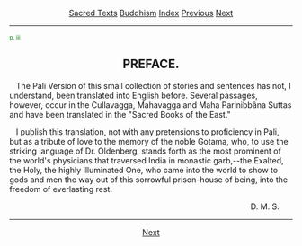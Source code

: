<body>
 
 
 
 <p align="center"><a href="../../index.htm">Sacred Texts</a> <a href="../index.htm">Buddhism</a> <a href="index.htm">Index</a> <a href="udn00.htm">Previous</a> <a href="udn02.htm">Next</a></p>
 
 <hr>
 
 <p>
 
 <!------------------------page iii------------------------>
 
 <a name="page_iii"><font size="1" color="GREEN">p. iii</font></a>
 
 </p>
 
 <h2 align="center">PREFACE.</h2>
 
 <p>   The Pali Version of this small collection of stories and sentences has not, I understand, been translated into English before. Several passages, however, occur in the Cullavagga, Mahavagga and Maha Parinibbâna Suttas and have been translated in the "Sacred Books of the East."</p>
 
 <p>   I publish this translation, not with any pretensions to proficiency in Pali, but as a tribute of love to the memory of the noble Gotama, who, to use the striking language of Dr. Oldenberg, stands forth as the most prominent of the world's physicians that traversed India in monastic garb,--the Exalted, the Holy, the highly Illuminated One, who came into the world to show to gods and men the way out of this sorrowful prison-house of being, into the freedom of everlasting rest.</p>
 
 <p align="right">D. M. S.      </p>
 
 <hr>
 
 <p align="center"><a href="udn02.htm">Next</a></p>
 
 </body>